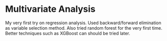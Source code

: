 # Multivariate Analysis

My very first try on regression analysis.
Used backward/forward elimination as variable selection method. Also tried random forest for the very first time.
Better techniques such as XGBoost can should be tried later.

 
